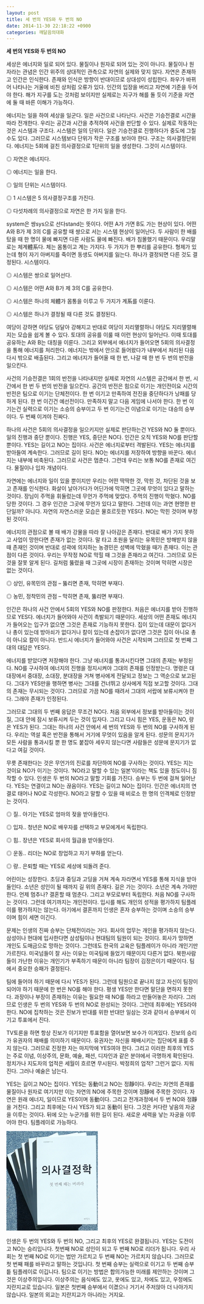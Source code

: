 ```yaml
---
layout: post
title: 세 번의 YES와 두 번의 NO
date: 2014-11-30 22:18:22 +0900
categories: 깨달음의대화
---
```

   **세 번의 YES와 두 번의 NO**

  


세상은 에너지와 일로 되어 있다. 물질이나 원자로 되어 있는 것이 아니다. 물질이나 원자라는 관념은 인간 위주의 상대적인 관측으로 자연의 실제와 맞지 않다. 자연은 존재하고 인간은 인식한다. 존재와 인식은 방향이 반대이므로 상대성이 성립한다. 좌우가 바뀌어 나타나는 거울에 비친 상처럼 오류가 있다. 인간의 입장을 버리고 자연에 기준을 두어야 한다. 해가 지구를 도는 것처럼 보이지만 실제로는 지구가 해를 돌 듯이 기준을 자연에 둘 때 바른 이해가 가능하다. 

  


에너지는 일을 하여 세상을 일군다. 일은 사건으로 나타난다. 사건은 기승전결로 시간을 따라 전개한다. 우리는 공간과 시간을 추적하여 사건을 판단할 수 있다. 실제로 작동하는 것은 시스템과 구조다. 시스템은 일의 단위다. 일은 기승전결로 진행하다가 중도에 그칠 수도 있다. 그러므로 시스템보다 단위가 작은 구조를 보아야 한다. 구조는 의사결정단위다. 에너지는 5회에 걸친 의사결정으로 1단위의 일을 생성한다. 그것이 시스템이다. 

  


◎ 자연은 에너지다.  
      
◎ 에너지는 일을 한다.  
      
◎ 일의 단위는 시스템이다.  
      
◎ 1 시스템은 5 의사결정구조를 가진다.  
      
◎ 다섯차례의 의사결정으로 자연은 한 가지 일을 한다. 

  


system은 쌍sys으로 선다stand는 뜻이다. 어떤 A가 가면 B도 가는 현상이 있다. 어떤 A와 B가 제 3의 C를 공유할 때 쌍으로 서는 시스템 현상이 일어난다. 두 사람이 한 배를 탔을 때 한 명이 물에 빠지면 다른 사람도 물에 빠진다. 배가 침몰했기 때문이다. 우리말로는 체계體系다. 체는 몸통이고 계는 가지다. 두 가지가 한 뿌리를 공유한다. 형제가 있는데 형이 자기 아버지를 죽이면 동생도 아버지를 잃는다. 하나가 결정되면 다른 것도 결정된다. 시스템이다. 

  


◎ 시스템은 쌍으로 일어선다.  
      
◎ 시스템은 어떤 A와 B가 제 3의 C를 공유한다.  
      
◎ 시스템은 하나의 체體가 몸통을 이루고 두 가지가 계系를 이룬다.  
      
◎ 시스템은 하나가 결정될 때 다른 것도 결정된다. 

  


여당이 강하면 야당도 덩달아 강해지고 반대로 여당이 지리멸렬하니 야당도 지리멸렬해지는 모습을 쉽게 볼 수 있다. 토대의 공유를 이룰 때 이런 현상이 일어난다. 이때 토대를 공유하는 A와 B는 대칭을 이룬다. 그리고 외부에서 에너지가 들어오면 5회의 의사결정을 통해 에너지를 처리한다. 에너지는 밖에서 안으로 들어왔다가 내부에서 처리된 다음 다시 밖으로 배출된다. 그리고 에너지가 들어올 때 한 번, 나갈 때 한 번 두 번의 반전을 일으킨다. 

  


사건의 기승전결은 1회의 반전을 나타내지만 실제로 자연의 시스템은 공간에서 한 번, 시간에서 한 번 두 번의 반전을 일으킨다. 공간의 반전은 힘으로 이기는 개인전이요 시간의 반전은 팀으로 이기는 단체전이다. 한 번 이기고 만족하여 전진을 중단하다가 낭패를 당하게 된다. 한 번 이긴건 예선전이다. 만족하지 말고 다음 게임에 나서야 한다. 한 번 이기는건 실력으로 이기는 소승의 승부이고 두 번 이기는건 이념으로 이기는 대승의 승부이다. 두 번째 이겨야 진짜다. 

  


하나의 사건은 5회의 의사결정을 일으키지만 실제로 판단하는건 YES와 NO 둘 뿐이다. 일의 진행과 중단 뿐이다. 진행은 YES, 중단은 NO다. 인간은 오직 YES와 NO를 판단할 뿐이다. YES는 길이고 NO는 집이다. 사건은 에너지로부터 격발된다. YES는 에너지를 받아들여 계속한다. 그러므로 길이 된다. NO는 에너지를 저장하여 방향을 바꾼다. 에너지는 내부에 비축된다. 그러므로 사건은 멈춘다. 그런데 우리는 보통 NO를 존재로 여긴다. 물질이나 입자 개념이다. 

  


자연에는 에너지와 일이 있을 뿐이지만 우리는 어떤 딱딱한 것, 막힌 것, 차단된 것을 보고 존재를 인식한다. 화살이 날아가다가 어딘가에 막히면 그곳에 무엇이 있다고 말하는 것이다. 장님이 주먹을 휘둘렀는데 무언가 주먹에 맞았다. 주먹의 진행이 막혔다. NO를 당한 것이다. 그 경우 인간은 그곳에 무언가 있다고 말한다. 그런데 이는 과연 현명한 판단일까? 아니다. 자연의 자연스러운 모습은 물흐르듯한 YES다. NO는 막힌 것이며 부정된 것이다. 

  


에너지의 관점으로 볼 때 배가 강물을 따라 잘 나아감은 존재다. 반대로 배가 가지 못하고 사업이 망한다면 존재가 없는 것이다. 말 타고 초원을 달리는 유목민은 방해받지 않을 때 존재인 것이며 반대로 성곽에 의지하는 농경민은 성벽에 막혔을 때가 존재다. 이는 관점이 다른 것이다. 우리는 무작정 NO로 막힐 때 그것을 존재라고 여긴다. 그러므로 모든 것을 잘못 알게 된다. 길처럼 뚫렸을 때 그곳에 시장이 존재하는 것이며 막히면 시장은 없는 것이다. 

  


◎ 상인, 유목민의 관점 – 뚫리면 존재, 막히면 부재다.  
      
◎ 농민, 정착민의 관점 – 막히면 존재, 뚫리면 부재다. 

  


인간은 하나의 사건 안에서 5회의 YES와 NO를 판정한다. 처음은 에너지를 받아 진행하므로 YES다. 에너지가 들어와야 사건이 촉발되기 때문이다. 세상의 어떤 존재도 에너지가 들어오는 입구가 없으면 그것은 존재로 기능하지 못한다. 집이 있는데 대문이 없다거나 총이 있는데 방아쇠가 없다거나 칼이 있는데 손잡이가 없다면 그것은 집이 아니요 총이 아니요 칼이 아니다. 반드시 에너지가 들어와야 사건은 시작되며 그러므로 첫 번째 그대의 대답은 YES다. 

  


에너지를 받았다면 저장해야 한다. 그냥 에너지를 통과시킨다면 그대의 존재는 부정된다. NO를 구사하여 에너지의 진행을 정지시켜야 그대의 존재를 인정받는다. 명령은 대대장에서 중대장, 소대장, 분대장을 거쳐 병사에게 전달되고 정보는 그 역순으로 보고된다. 그대가 YES만을 행하면 병사는 그대를 건너뛰고 상사에게 직접 보고할 것이다. 그대의 존재는 무시되는 것이다. 그러므로 가끔 NO를 때려서 그대의 서랍에 보류시켜야 한다. 그래야 존재가 인정된다. 

  


그러므로 그대의 두 번째 응답은 무조건 NO다. 처음 외부에서 정보를 받아들이는 것이 질, 그대 안에 잠시 보류시켜 두는 것이 입자다. 그리고 다시 힘은 YES, 운동은 NO, 량은 YES가 된다. 그대는 하나의 사건 안에서 세 번의 YES와 두 번의 NO를 구사하게 된다. 우리는 역설 혹은 반전을 통해서 거기에 무엇이 있음을 알게 된다. 성문의 문지기가 모든 사람을 통과시킬 뿐 한 명도 붙잡아 세우지 않는다면 사람들은 성문에 문지기가 없다고 여길 것이다. 

  


무릇 존재한다는 것은 무언가의 진로를 차단하여 NO를 구사하는 것이다. YES는 지는 것이요 NO가 이기는 것이다. ‘NO라고 말할 수 있는 일본’이라는 책도 있을 정도이니 짐작할 수 있다. 인생은 두 번의 NO라고 말할 기회를 가진다. 승부는 두 번에 걸쳐 일어난다. YES는 연결이고 NO는 끊음이다. YES는 길이고 NO는 집이다. 인간은 에너지의 연결로 태어나 NO로 각성한다. NO라고 말할 수 있을 때 비로소 한 명의 인격체로 인정받는 것이다. 

  


◎ 질.. 아기는 YES로 엄마의 젖을 받아들인다.   
      
◎ 입자.. 청년은 NO로 배우자를 선택하고 부모에게서 독립한다.  
      
◎ 힘.. 장년은 YES로 회사의 월급을 받아들인다.  
      
◎ 운동.. 리더는 NO로 창업하고 자기 부하를 얻는다.  
      
◎ 량.. 은퇴할 때는 YES로 세상에 되돌려 준다. 

  


어린이는 성장한다. 초딩과 중딩과 고딩을 거쳐 계속 자라면서 YES를 통해 지식을 받아들인다. 소년은 성인이 될 때까지 길 위의 존재다. 길은 가는 것이다. 소년은 계속 가야만 한다. 언제 멈추나? 결혼할 때 멈춘다. 그리고 부모로부터 독립한다. 처음 NO를 구사하는 것이다. 그런데 여기까지는 개인전이다. 입시를 해도 개인의 성적을 평가하지 팀플레이를 평가하지는 않는다. 아기에서 결혼까지 인생은 혼자 승부하는 것이며 소승의 승부이며 힘이 세면 이긴다. 

  


문제는 인생의 진짜 승부는 단체전이라는 거다. 회사의 업무는 개인을 평가하지 않는다. 삼성이나 현대에 입사한다면 삼성팀이나 현대팀의 팀원이 되는 것이다. 회사가 망하면 개인도 도매금으로 망하는 것이다. 그런데도 한국의 교육은 팀플레이가 아니라 개인기만 가르친다. 미국넘들이 잘 사는 이유는 미국팀에 들었기 때문이지 다른거 없다. 북한사람들이 가난한 이유는 개인기가 부족하기 때문이 아니라 팀장이 김정은이기 때문이다. 팀에서 중요한 승패가 결정된다. 

  


팀에 들어야 하기 때문에 다시 YES가 된다. 그런데 팀원으로 끝나지 않고 자신이 팀장이 되어야 하기 때문에 한 번은 NO를 해야 한다. 평생 YES만 한다면 말단을 면하지 못한다. 과장이나 부장이 존재하는 이유는 필요한 때 NO를 하라고 만들어놓은 자리다. 그러므로 인생은 두 번의 YES와 두 번의 NO로 완성되는 것이다. 그런데 최후에는 YES라야 한다. NO에 집착하는 것은 진보가 반대를 위한 반대만 일삼는 것과 같아서 승부에서 이기고 투표에서 진다. 

  


TV토론을 하면 항상 진보가 이기지만 투표함을 열어보면 보수가 이겨있다. 진보의 승리가 유권자의 패배를 의미하기 때문이다. 유권자는 자신을 패배시키는 집단에게 표를 주지 않는다. 그러므로 진정한 자는 마지막에 YES여야 한다. 그리고 이러한 최후의 YES는 주로 이념, 이상주의, 문화, 예술, 패션, 디자인과 같은 분야에서 극명하게 확인된다. 정치가나 지도자의 업적은 세월이 흐르면 무시된다. 박정희의 업적? 그런거 없다. 지워진다. 그러나 예술은 남는다. 

  


YES는 길이고 NO는 집이다. YES는 동動이고 NO는 정靜이다. 우리는 자연의 존재를 물질이나 원자로 여기지만 이는 자연의 NO에 주목한 것이며 정靜에 주목한 것이다. 자연은 원래 에너지, 일이므로 YES이며 동動이다. 그리고 전개과정에서 두 번 NO와 정靜을 거친다. 그리고 최후에는 다시 YES가 되고 동動이 된다. 그것은 커다란 낳음의 자궁을 이루는 것이다. 뒤에 오는 누군가를 위한 길이 된다. 새로운 세력을 낳는 자궁을 이루어야 한다. 팀플레이로 가능하다. 

  



<img src="files/attach/images/198/236/542/199.JPG" alt="199.JPG" width="240" height="260" />   




인생은 두 번의 YES와 두 번의 NO, 그리고 최후의 YES로 완결됩니다. YES는 도전이고 NO는 승리입니다. 첫번째 NO로 성인이 되고 두 번째 NO로 리더가 됩니다. 우리 사회는 첫 번째 NO로 이기는 법만 가르치고 두 번째 NO는 가르치지 않습니다. 그러므로 첫 번째 패를 바꾸라고 말하는 것입니다. 첫 번째 승부는 실력으로 이기고 두 번째 승부틑 팀플레이로 이깁니다. 팀으로 이기는 방법은 합의가능한 미래를 제안하는 것이며 그것은 이상주의입니다. 이상주의는 음식에도 있고, 옷에도 있고, 차에도 있고, 우정에도 지란지교로 있습니다. 일본은 첫번째 승부에서 이겼으나 거기서 주저앉아 더 나아가지 않습니다. 일본의 외교는 지란지교가 아니라는 거지요.